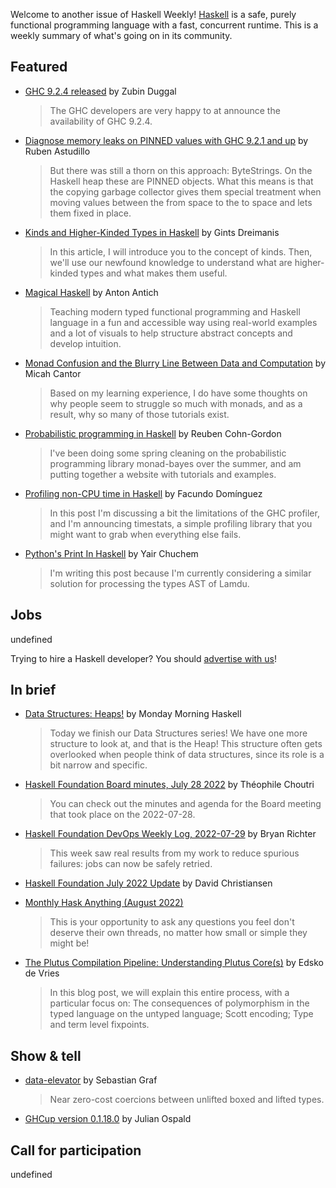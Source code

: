 Welcome to another issue of Haskell Weekly!
[Haskell](https://www.haskell.org) is a safe, purely functional programming language with a fast, concurrent runtime.
This is a weekly summary of what's going on in its community.

## Featured

- [GHC 9.2.4 released](https://discourse.haskell.org/t/ghc-9-2-4-released/4851?u=taylorfausak) by Zubin Duggal
  > The GHC developers are very happy to at announce the availability of GHC 9.2.4.

- [Diagnose memory leaks on PINNED values with GHC 9.2.1 and up](https://epicandmonicisnotiso.blogspot.com/2022/07/diagnose-memory-leaks-on-pinned-values.html) by Ruben Astudillo
  > But there was still a thorn on this approach: ByteStrings. On the Haskell heap these are PINNED objects. What this means is that the copying garbage collector gives them special treatment when moving values between the from space to the to space and lets them fixed in place.

- [Kinds and Higher-Kinded Types in Haskell](https://serokell.io/blog) by Gints Dreimanis
  > In this article, I will introduce you to the concept of kinds. Then, we'll use our newfound knowledge to understand what are higher-kinded types and what makes them useful.

- [Magical Haskell](https://leanpub.com/magicalhaskell) by Anton Antich
  > Teaching modern typed functional programming and Haskell language in a fun and accessible way using real-world examples and a lot of visuals to help structure abstract concepts and develop intuition.

- [Monad Confusion and the Blurry Line Between Data and Computation](https://www.micahcantor.com/blog/monad-confusion/) by Micah Cantor
  > Based on my learning experience, I do have some thoughts on why people seem to struggle so much with monads, and as a result, why so many of those tutorials exist.

- [Probabilistic programming in Haskell](https://discourse.haskell.org/t/probabilistic-programming-in-haskell/4867?u=taylorfausak) by Reuben Cohn-Gordon
  > I've been doing some spring cleaning on the probabilistic programming library monad-bayes over the summer, and am putting together a website with tutorials and examples.

- [Profiling non-CPU time in Haskell](https://www.tweag.io/blog/2022-07-28-timestats/) by Facundo Domínguez
  > In this post I'm discussing a bit the limitations of the GHC profiler, and I'm announcing timestats, a simple profiling library that you might want to grab when everything else fails.

- [Python's Print In Haskell](https://yairchu.github.io/posts/python-print-in-haskell) by Yair Chuchem
  > I'm writing this post because I'm currently considering a similar solution for processing the types AST of Lamdu.

## Jobs

undefined

Trying to hire a Haskell developer?
You should [advertise with us](https://haskellweekly.news/advertising.html)!

## In brief

- [Data Structures: Heaps!](https://mmhaskell.com/blog/2022/8/1/data-structures-heap) by Monday Morning Haskell
  > Today we finish our Data Structures series! We have one more structure to look at, and that is the Heap! This structure often gets overlooked when people think of data structures, since its role is a bit narrow and specific.

- [Haskell Foundation Board minutes, July 28 2022](https://discourse.haskell.org/t/haskell-foundation-board-minutes-july-28-2022/4871?u=taylorfausak) by Théophile Choutri
  > You can check out the minutes and agenda for the Board meeting that took place on the 2022-07-28.

- [Haskell Foundation DevOps Weekly Log, 2022-07-29](https://discourse.haskell.org/t/haskell-foundation-devops-weekly-log-2022-07-29/4856?u=taylorfausak) by Bryan Richter
  > This week saw real results from my work to reduce spurious failures: jobs can now be safely retried.

- [Haskell Foundation July 2022 Update](https://discourse.haskell.org/t/haskell-foundation-july-2022-update/4865?u=taylorfausak) by David Christiansen

- [Monthly Hask Anything (August 2022)](https://np.reddit.com/r/haskell/comments/wd7oqx/monthly_hask_anything_august_2022/)
  > This is your opportunity to ask any questions you feel don't deserve their own threads, no matter how small or simple they might be!

- [The Plutus Compilation Pipeline: Understanding Plutus Core(s)](https://well-typed.com/blog/2022/08/plutus-cores/) by Edsko de Vries
  > In this blog post, we will explain this entire process, with a particular focus on: The consequences of polymorphism in the typed language on the untyped language; Scott encoding; Type and term level fixpoints.

## Show & tell

- [data-elevator](https://discourse.haskell.org/t/ann-data-elevator-turn-any-lifted-datatype-into-an-unlifted-dataype/4862?u=taylorfausak) by Sebastian Graf
  > Near zero-cost coercions between unlifted boxed and lifted types.

- [GHCup version 0.1.18.0](https://discourse.haskell.org/t/ann-ghcup-0-1-18-0-released/4861?u=taylorfausak) by Julian Ospald

## Call for participation

undefined
